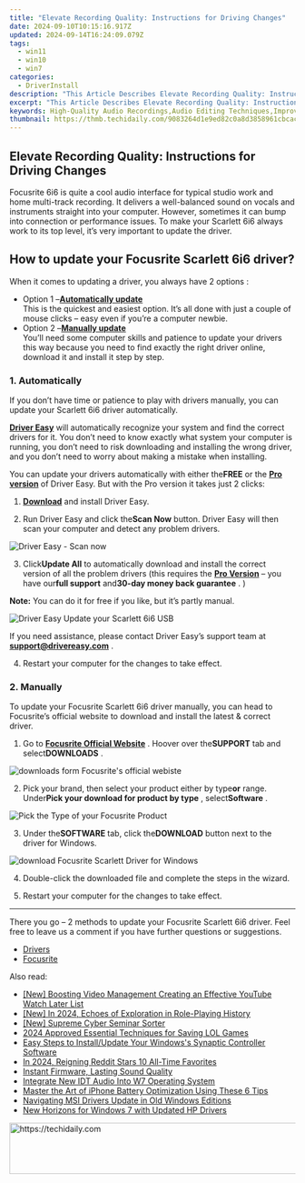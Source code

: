 ```yaml
---
title: "Elevate Recording Quality: Instructions for Driving Changes"
date: 2024-09-10T10:15:16.917Z
updated: 2024-09-14T16:24:09.079Z
tags:
  - win11
  - win10
  - win7
categories:
  - DriverInstall
description: "This Article Describes Elevate Recording Quality: Instructions for Driving Changes"
excerpt: "This Article Describes Elevate Recording Quality: Instructions for Driving Changes"
keywords: High-Quality Audio Recordings,Audio Editing Techniques,Improve Recording Clarity,Audio Enhancement Strategies,Professional Podcasting Tips,Sound Engineering Fundamentals,Noise Reduction in Audio Production
thumbnail: https://thmb.techidaily.com/9083264d1e9ed82c0a8d3858961cbcacf8dd6e0e896428761bc70aaa3b066e45.jpg
---
```


## Elevate Recording Quality: Instructions for Driving Changes

 Focusrite 6i6 is quite a cool audio interface for typical studio work and home multi-track recording. It delivers a well-balanced sound on vocals and instruments straight into your computer. However, sometimes it can bump into connection or performance issues. To make your Scarlett 6i6 always work to its top level, it’s very important to update the driver.

## How to update your Focusrite Scarlett 6i6 driver?

When it comes to updating a driver, you always have 2 options :

* Option 1 –**[Automatically update](#o1)**  
 This is the quickest and easiest option. It’s all done with just a couple of mouse clicks – easy even if you’re a computer newbie.
* Option 2 –**[Manually update](#o2)**  
 You’ll need some computer skills and patience to update your drivers this way because you need to find exactly the right driver online, download it and install it step by step.

### 1\. Automatically

 If you don’t have time or patience to play with drivers manually, you can update your Scarlett 6i6 driver automatically.

**[Driver Easy](https://tools.techidaily.com/drivereasy/download/)**  will automatically recognize your system and find the correct drivers for it. You don’t need to know exactly what system your computer is running, you don’t need to risk downloading and installing the wrong driver, and you don’t need to worry about making a mistake when installing.

 You can update your drivers automatically with either the**FREE** or the **[Pro version](https://tools.techidaily.com/drivereasy/download/)**  of Driver Easy. But with the Pro version it takes just 2 clicks:

 1) **[Download](https://tools.techidaily.com/drivereasy/download/)**  and install Driver Easy.

 2) Run Driver Easy and click the**Scan Now** button. Driver Easy will then scan your computer and detect any problem drivers.

![Driver Easy - Scan now](https://images.drivereasy.com/wp-content/uploads/2019/11/scan-now-1.png)

 3) Click**Update All** to automatically download and install the correct version of all the problem drivers (this requires the **[Pro Version](https://tools.techidaily.com/drivereasy/download/)**  – you have our**full support** and**30-day money back guarantee** . )

**Note:** You can do it for free if you like, but it’s partly manual.

![Driver Easy Update your Scarlett 6i6 USB](https://images.drivereasy.com/wp-content/uploads/2019/11/click-the-update-button.png)

 If you need assistance, please contact Driver Easy’s support team at [**support@drivereasy.com**](mailto:support@drivereasy.com) .

4) Restart your computer for the changes to take effect.

### 2\. Manually

 To update your Focusrite Scarlett 6i6 driver manually, you can head to Focusrite’s official website to download and install the latest & correct driver.

 1) Go to **[Focusrite Official Website](https://focusrite.com/)**  . Hoover over the**SUPPORT** tab and select**DOWNLOADS** .

![downloads form Focusrite's official webiste](https://images.drivereasy.com/wp-content/uploads/2019/11/downloads-1024x646.png)

 2) Pick your brand, then select your product either by type**or** range. Under**Pick your download for product by type** , select**Software** .

![Pick the Type of your Focusrite Product](https://images.drivereasy.com/wp-content/uploads/2019/11/downloads-type-1024x384.png)

 3) Under the**SOFTWARE** tab, click the**DOWNLOAD** button next to the driver for Windows.

![download Focusrite Scarlett Driver for Windows](https://images.drivereasy.com/wp-content/uploads/2019/11/download-for-Windows-1024x400.png)

4) Double-click the downloaded file and complete the steps in the wizard.

5) Restart your computer for the changes to take effect.

---

 There you go – 2 methods to update your Focusrite Scarlett 6i6 driver. Feel free to leave us a comment if you have further questions or suggestions.

* [Drivers](https://tools.techidaily.com/drivereasy/download/)
* [Focusrite](https://store.drivereasy.com/order/cart.php?PRODS=4731822&QTY=1&AFFILIATE=108875)

<ins class="adsbygoogle"
     style="display:block"
     data-ad-format="autorelaxed"
     data-ad-client="ca-pub-7571918770474297"
     data-ad-slot="1223367746"></ins>

<ins class="adsbygoogle"
     style="display:block"
     data-ad-client="ca-pub-7571918770474297"
     data-ad-slot="8358498916"
     data-ad-format="auto"
     data-full-width-responsive="true"></ins>

<span class="atpl-alsoreadstyle">Also read:</span>
<div><ul>
<li><a href="https://youtube-clips.techidaily.com/new-boosting-video-management-creating-an-effective-youtube-watch-later-list/"><u>[New] Boosting Video Management Creating an Effective YouTube Watch Later List</u></a></li>
<li><a href="https://desktop-recording.techidaily.com/new-in-2024-echoes-of-exploration-in-role-playing-history/"><u>[New] In 2024, Echoes of Exploration in Role-Playing History</u></a></li>
<li><a href="https://fox-glue.techidaily.com/new-supreme-cyber-seminar-sorter/"><u>[New] Supreme Cyber Seminar Sorter</u></a></li>
<li><a href="https://video-screen-grab.techidaily.com/2024-approved-essential-techniques-for-saving-lol-games/"><u>2024 Approved Essential Techniques for Saving LOL Games</u></a></li>
<li><a href="https://win-amazing.techidaily.com/easy-steps-to-installupdate-your-windowss-synaptic-controller-software/"><u>Easy Steps to Install/Update Your Windows's Synaptic Controller Software</u></a></li>
<li><a href="https://extra-guidance.techidaily.com/in-2024-reigning-reddit-stars-10-all-time-favorites/"><u>In 2024, Reigning Reddit Stars 10 All-Time Favorites</u></a></li>
<li><a href="https://driver-install.techidaily.com/instant-firmware-lasting-sound-quality/"><u>Instant Firmware, Lasting Sound Quality</u></a></li>
<li><a href="https://driver-install.techidaily.com/integrate-new-idt-audio-into-w7-operating-system/"><u>Integrate New IDT Audio Into W7 Operating System</u></a></li>
<li><a href="https://fox-that.techidaily.com/master-the-art-of-iphone-battery-optimization-using-these-6-tips/"><u>Master the Art of iPhone Battery Optimization Using These 6 Tips</u></a></li>
<li><a href="https://driver-install.techidaily.com/navigating-msi-drivers-update-in-old-windows-editions/"><u>Navigating MSI Drivers Update in Old Windows Editions</u></a></li>
<li><a href="https://driver-install.techidaily.com/new-horizons-for-windows-7-with-updated-hp-drivers/"><u>New Horizons for Windows 7 with Updated HP Drivers</u></a></li>
</ul></div>

<!-- affiliate ads begin -->
<a href="https://ephamedtechinc.pxf.io/c/5597632/2137214/26400" target="_top" id="2137214">
  <img src="//a.impactradius-go.com/display-ad/26400-2137214" border="0" alt="https://techidaily.com" width="728" height="90"/>
</a>
<img height="0" width="0" src="https://ephamedtechinc.pxf.io/i/5597632/2137214/26400" style="position:absolute;visibility:hidden;" border="0" />
<!-- affiliate ads end -->

